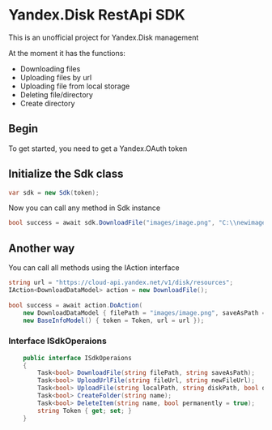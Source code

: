 # Yandex.Disk RestApi SDK
This is an unofficial project for Yandex.Disk management

At the moment it has the functions:
- Downloading files
- Uploading files by url
- Uploading file from local storage
- Deleting file/directory
- Create directory

## Begin
To get started, you need to get a Yandex.OAuth token

## Initialize the Sdk class
```c#
var sdk = new Sdk(token);
```

Now you can call any method in Sdk instance
```c#
bool success = await sdk.DownloadFile("images/image.png", "C:\\newimage.png");
```

## Another way
You can call all methods using the IAction<T> interface
```c#
string url = "https://cloud-api.yandex.net/v1/disk/resources";
IAction<DownloadDataModel> action = new DownloadFile();
  
bool success = await action.DoAction(
    new DownloadDataModel { filePath = "images/image.png", saveAsPath = "C:\\newimage.png" },  
    new BaseInfoModel() { token = Token, url = url });
```

### Interface ISdkOperaions
```c#
    public interface ISdkOperaions
    {
        Task<bool> DownloadFile(string filePath, string saveAsPath);
        Task<bool> UploadUrlFile(string fileUrl, string newFileUrl);
        Task<bool> UploadFile(string localPath, string diskPath, bool overwrite = true);
        Task<bool> CreateFolder(string name);
        Task<bool> DeleteItem(string name, bool permanently = true);
        string Token { get; set; }
    }
```
